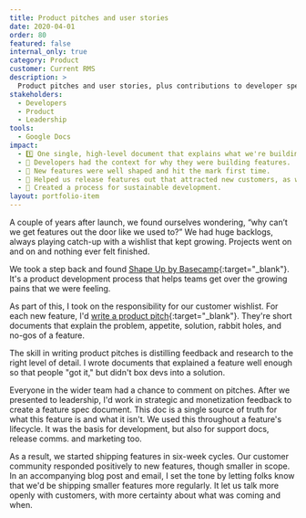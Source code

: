 ```yaml
---
title: Product pitches and user stories
date: 2020-04-01
order: 80
featured: false
internal_only: true
category: Product
customer: Current RMS
description: >
  Product pitches and user stories, plus contributions to developer specs.
stakeholders:
  - Developers
  - Product
  - Leadership
tools:
  - Google Docs
impact:
  - 1️⃣ One single, high-level document that explains what we're building and why.
  - 🌆 Developers had the context for why they were building features.
  - 🎯 New features were well shaped and hit the mark first time.
  - 🤑 Helped us release features out that attracted new customers, as well as quality of life updates.
  - 🔄 Created a process for sustainable development.
layout: portfolio-item
---
```

A couple of years after launch, we found ourselves wondering, “why can’t we get features out the door like we used to?” We had huge backlogs, always playing catch-up with a wishlist that kept growing. Projects went on and on and nothing ever felt finished.

We took a step back and found [Shape Up by Basecamp](https://basecamp.com/shapeup/){:target="_blank"}. It's a product development process that helps teams get over the growing pains that we were feeling.

As part of this, I took on the responsibility for our customer wishlist. For each new feature, I'd [write a product pitch](https://basecamp.com/shapeup/1.5-chapter-06){:target="_blank"}. They're short documents that explain the problem, appetite, solution, rabbit holes, and no-gos of a feature.

The skill in writing product pitches is distilling feedback and research to the right level of detail. I wrote documents that explained a feature well enough so that people "got it," but didn't box devs into a solution.

Everyone in the wider team had a chance to comment on pitches. After we presented to leadership, I'd work in strategic and monetization feedback to create a feature spec document. This doc is a single source of truth for what this feature is and what it isn't. We used this throughout a feature's lifecycle. It was the basis for development, but also for support docs, release comms. and marketing too.

As a result, we started shipping features in six-week cycles. Our customer community responded positively to new features, though smaller in scope. In an accompanying blog post and email, I set the tone by letting folks know that we'd be shipping smaller features more regularly. It let us talk more openly with customers, with more certainty about what was coming and when.
